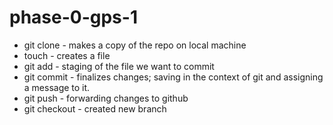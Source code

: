 # phase-0-gps-1
* git clone - makes a copy of the repo on local machine
* touch - creates a file
* git add - staging of the file we want to commit
* git commit - finalizes changes; saving in the context of git and assigning a message to it.
* git push - forwarding changes to github
* git checkout - created new branch
